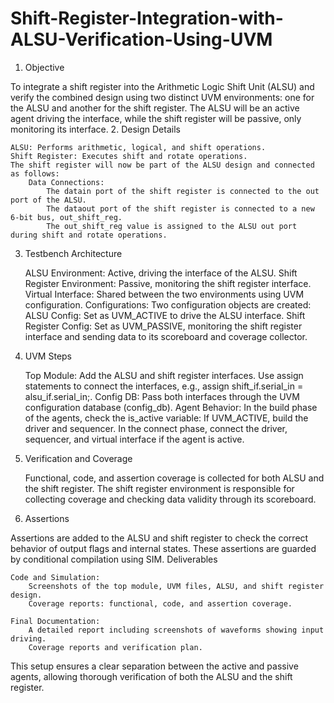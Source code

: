 # Shift-Register-Integration-with-ALSU-Verification-Using-UVM

1. Objective

To integrate a shift register into the Arithmetic Logic Shift Unit (ALSU) and verify the combined design using two distinct UVM environments: one for the ALSU and another for the shift register. The ALSU will be an active agent driving the interface, while the shift register will be passive, only monitoring its interface.
2. Design Details

    ALSU: Performs arithmetic, logical, and shift operations.
    Shift Register: Executes shift and rotate operations.
    The shift register will now be part of the ALSU design and connected as follows:
        Data Connections:
            The datain port of the shift register is connected to the out port of the ALSU.
            The dataout port of the shift register is connected to a new 6-bit bus, out_shift_reg.
            The out_shift_reg value is assigned to the ALSU out port during shift and rotate operations.

3. Testbench Architecture

    ALSU Environment: Active, driving the interface of the ALSU.
    Shift Register Environment: Passive, monitoring the shift register interface.
    Virtual Interface: Shared between the two environments using UVM configuration.
    Configurations: Two configuration objects are created:
        ALSU Config: Set as UVM_ACTIVE to drive the ALSU interface.
        Shift Register Config: Set as UVM_PASSIVE, monitoring the shift register interface and sending data to its scoreboard and coverage collector.

4. UVM Steps

    Top Module:
        Add the ALSU and shift register interfaces.
        Use assign statements to connect the interfaces, e.g., assign shift_if.serial_in = alsu_if.serial_in;.
    Config DB:
        Pass both interfaces through the UVM configuration database (config_db).
    Agent Behavior:
        In the build phase of the agents, check the is_active variable:
            If UVM_ACTIVE, build the driver and sequencer.
        In the connect phase, connect the driver, sequencer, and virtual interface if the agent is active.

5. Verification and Coverage

    Functional, code, and assertion coverage is collected for both ALSU and the shift register.
    The shift register environment is responsible for collecting coverage and checking data validity through its scoreboard.

6. Assertions

Assertions are added to the ALSU and shift register to check the correct behavior of output flags and internal states. These assertions are guarded by conditional compilation using SIM.
Deliverables

    Code and Simulation:
        Screenshots of the top module, UVM files, ALSU, and shift register design.
        Coverage reports: functional, code, and assertion coverage.

    Final Documentation:
        A detailed report including screenshots of waveforms showing input driving.
        Coverage reports and verification plan.

This setup ensures a clear separation between the active and passive agents, allowing thorough verification of both the ALSU and the shift register.
